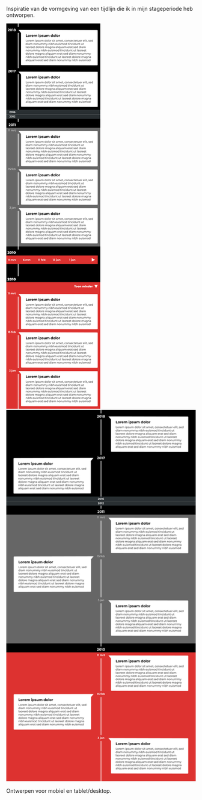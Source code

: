 
Inspiratie van de vormgeving van een tijdlijn die ik in mijn stageperiode heb ontworpen.

![Mobiel](content/timeline-mobile.png)
![Tablet of desktop](content/timeline-tablet.png)

Ontwerpen voor mobiel en tablet/desktop.